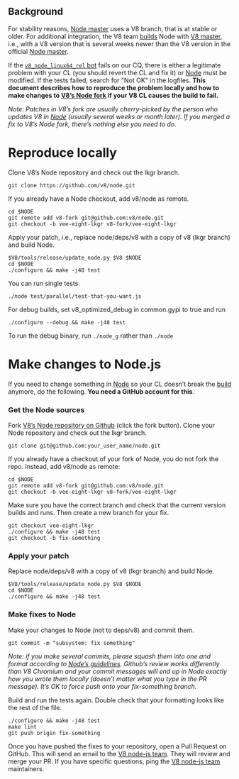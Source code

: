 ## Background
For stability reasons, [Node master](https://github.com/nodejs/node) uses a V8 branch, that is at stable or older. For additional integration, the V8 team [builds](https://build.chromium.org/p/client.v8.fyi/builders/V8%20-%20node.js%20integration) Node with [V8 master](https://chromium.googlesource.com/v8/v8.git), i.e., with a V8 version that is several weeks newer than the V8 version in the official [Node master](https://github.com/nodejs/node). 

If the [`v8_node_linux64_rel` bot](https://build.chromium.org/p/client.v8.fyi/builders/V8%20-%20node.js%20integration) fails on our CQ, there is either a legitimate problem with your CL (you should revert the CL and fix it) or [Node](https://github.com/v8/node/) must be modified. If the tests failed, search for "Not OK" in the logfiles. **This document describes how to reproduce the problem locally and how to make changes to [V8’s Node fork](https://github.com/v8/node/) if your V8 CL causes the build to fail.**

*Note: Patches in V8’s fork are usually cherry-picked by the person who updates V8 in [Node](https://github.com/nodejs/node) (usually several weeks or month later). If you merged a fix to V8’s Node fork, there’s nothing else you need to do.*

# Reproduce locally 
Clone V8’s Node repository and check out the lkgr branch. 
```
git clone https://github.com/v8/node.git
```

If you already have a Node checkout, add v8/node as remote.

```
cd $NODE
git remote add v8-fork git@github.com:v8/node.git 
git checkout -b vee-eight-lkgr v8-fork/vee-eight-lkgr
```

Apply your patch, i.e., replace node/deps/v8 with a copy of v8 (lkgr branch) and build Node. 
```
$V8/tools/release/update_node.py $V8 $NODE
cd $NODE
./configure && make -j48 test
```
You can run single tests.
```
./node test/parallel/test-that-you-want.js
```
For debug builds, set v8_optimized_debug in common.gypi to true and run 
```
./configure --debug && make -j48 test
```

To run the debug binary, run `./node_g` rather than `./node`

# Make changes to Node.js
If you need to change something in [Node](https://github.com/v8/node/) so your CL doesn’t break the [build](https://build.chromium.org/p/client.v8.fyi/builders/V8%20-%20node.js%20integration) anymore, do the following. **You need a GitHub account for this**. 

### Get the Node sources
Fork [V8’s Node repository on Github](https://github.com/v8/node/) (click the fork button). Clone your Node repository and check out the lkgr branch. 
```
git clone git@github.com:your_user_name/node.git
```
If you already have a checkout of your fork of Node, you do not fork the repo. Instead, add v8/node as remote: 
```
cd $NODE
git remote add v8-fork git@github.com:v8/node.git 
git checkout -b vee-eight-lkgr v8-fork/vee-eight-lkgr
```
Make sure you have the correct branch and check that the current version builds and runs. Then create a new branch for your fix.
```
git checkout vee-eight-lkgr
./configure && make -j48 test
git checkout -b fix-something
```
### Apply your patch

Replace node/deps/v8 with a copy of v8 (lkgr branch) and build Node. 
```
$V8/tools/release/update_node.py $V8 $NODE
cd $NODE
./configure && make -j48 test
```
### Make fixes to Node

Make your changes to Node (not to deps/v8) and commit them.
```
git commit -m "subsystem: fix something"
```
*Note: if you make several commits, please squash them into one and format according to [Node’s guidelines](https://github.com/nodejs/node/blob/master/CONTRIBUTING.md#commit-guidelines). Github’s review works differently than V8 Chromium and your commit messages will end up in Node exactly how you wrote them locally (doesn’t matter what you type in the PR message). It’s OK to force push onto your fix-something branch.*

Build and run the tests again. Double check that your formatting looks like the rest of the file.
```
./configure && make -j48 test
make lint
git push origin fix-something
```
Once you have pushed the fixes to your repository, open a Pull Request on GitHub. This will send an email to the [V8 node-js team](https://github.com/orgs/v8/teams/node-js). They will review and merge your PR. If you have specific questions, ping the [V8 node-js team](https://github.com/orgs/v8/teams/node-js) maintainers.